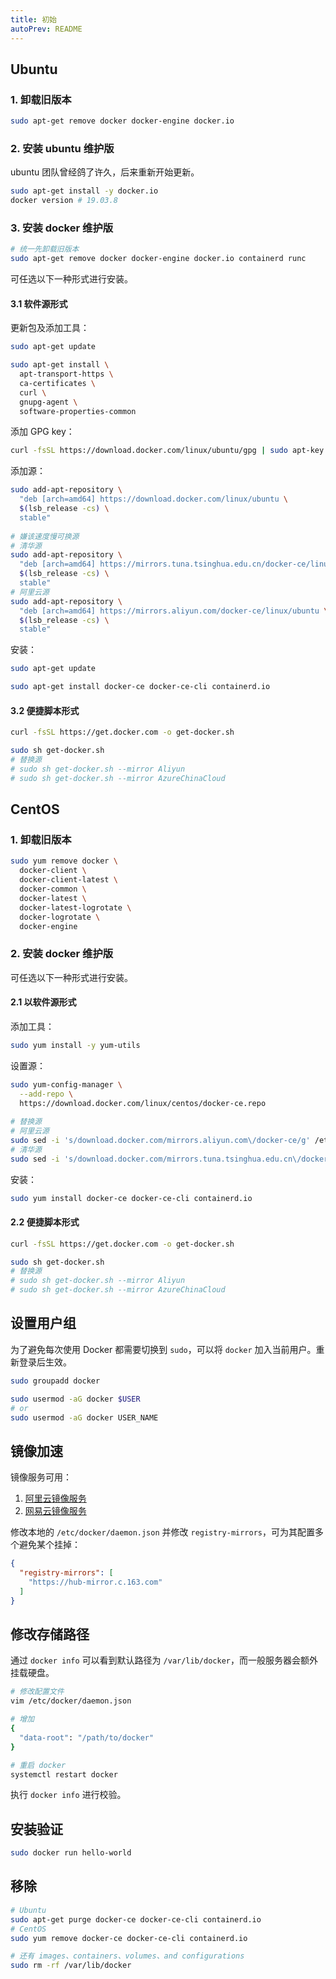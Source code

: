 ```yaml
---
title: 初始
autoPrev: README
---
```


## Ubuntu

### 1. 卸载旧版本

```bash
sudo apt-get remove docker docker-engine docker.io
```

### 2. 安装 ubuntu 维护版

ubuntu 团队曾经鸽了许久，后来重新开始更新。

```bash
sudo apt-get install -y docker.io
docker version # 19.03.8
```

### 3. 安装 docker 维护版

```bash
# 统一先卸载旧版本
sudo apt-get remove docker docker-engine docker.io containerd runc
```

可任选以下一种形式进行安装。

#### 3.1 软件源形式

更新包及添加工具：

```bash
sudo apt-get update

sudo apt-get install \
  apt-transport-https \
  ca-certificates \
  curl \
  gnupg-agent \
  software-properties-common
```

添加 GPG key：

```bash
curl -fsSL https://download.docker.com/linux/ubuntu/gpg | sudo apt-key add -
```

添加源：

```bash
sudo add-apt-repository \
  "deb [arch=amd64] https://download.docker.com/linux/ubuntu \
  $(lsb_release -cs) \
  stable"
 
# 嫌该速度慢可换源
# 清华源
sudo add-apt-repository \
  "deb [arch=amd64] https://mirrors.tuna.tsinghua.edu.cn/docker-ce/linux/ubuntu \
  $(lsb_release -cs) \
  stable"
# 阿里云源
sudo add-apt-repository \
  "deb [arch=amd64] https://mirrors.aliyun.com/docker-ce/linux/ubuntu \
  $(lsb_release -cs) \
  stable"
```

安装：

```bash
sudo apt-get update

sudo apt-get install docker-ce docker-ce-cli containerd.io
```

#### 3.2 便捷脚本形式

```bash
curl -fsSL https://get.docker.com -o get-docker.sh

sudo sh get-docker.sh
# 替换源
# sudo sh get-docker.sh --mirror Aliyun
# sudo sh get-docker.sh --mirror AzureChinaCloud
```



## CentOS

### 1. 卸载旧版本

```bash
sudo yum remove docker \
  docker-client \
  docker-client-latest \
  docker-common \
  docker-latest \
  docker-latest-logrotate \
  docker-logrotate \
  docker-engine
```

### 2. 安装 docker 维护版

可任选以下一种形式进行安装。

#### 2.1 以软件源形式

添加工具：

```bash
sudo yum install -y yum-utils
```

设置源：

```bash
sudo yum-config-manager \
  --add-repo \
  https://download.docker.com/linux/centos/docker-ce.repo
  
# 替换源
# 阿里云源
sudo sed -i 's/download.docker.com/mirrors.aliyun.com\/docker-ce/g' /etc/yum.repos.d/docker-ce.repo
# 清华源
sudo sed -i 's/download.docker.com/mirrors.tuna.tsinghua.edu.cn\/docker-ce/g' /etc/yum.repos.d/docker-ce.repo
```

安装：

```bash
sudo yum install docker-ce docker-ce-cli containerd.io
```

#### 2.2 便捷脚本形式

```bash
curl -fsSL https://get.docker.com -o get-docker.sh

sudo sh get-docker.sh
# 替换源
# sudo sh get-docker.sh --mirror Aliyun
# sudo sh get-docker.sh --mirror AzureChinaCloud
```



## 设置用户组

为了避免每次使用 Docker 都需要切换到 `sudo`，可以将 `docker` 加入当前用户。重新登录后生效。

```bash
sudo groupadd docker

sudo usermod -aG docker $USER
# or
sudo usermod -aG docker USER_NAME
```



## 镜像加速

镜像服务可用：

1. [阿里云镜像服务](https://cr.console.aliyun.com/cn-hangzhou/instances/mirrors)
2. [网易云镜像服务](https://www.163yun.com/help/documents/56918246390157312)

修改本地的 `/etc/docker/daemon.json` 并修改 `registry-mirrors`，可为其配置多个避免某个挂掉：

```json
{
  "registry-mirrors": [
    "https://hub-mirror.c.163.com"
  ]
}
```



## 修改存储路径

通过 `docker info` 可以看到默认路径为 `/var/lib/docker`，而一般服务器会额外挂载硬盘。

```bash
# 修改配置文件
vim /etc/docker/daemon.json

# 增加
{
  "data-root": "/path/to/docker"
}

# 重启 docker
systemctl restart docker
```

执行 `docker info` 进行校验。



## 安装验证

```bash
sudo docker run hello-world
```



## 移除

```bash
# Ubuntu
sudo apt-get purge docker-ce docker-ce-cli containerd.io
# CentOS
sudo yum remove docker-ce docker-ce-cli containerd.io

# 还有 images、containers、volumes、and configurations
sudo rm -rf /var/lib/docker
```